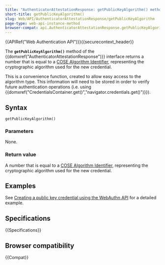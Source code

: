 ```yaml
---
title: "AuthenticatorAttestationResponse: getPublicKeyAlgorithm() method"
short-title: getPublicKeyAlgorithm()
slug: Web/API/AuthenticatorAttestationResponse/getPublicKeyAlgorithm
page-type: web-api-instance-method
browser-compat: api.AuthenticatorAttestationResponse.getPublicKeyAlgorithm
---
```


{{APIRef("Web Authentication API")}}{{securecontext_header}}

The **`getPublicKeyAlgorithm()`** method of the {{domxref("AuthenticatorAttestationResponse")}} interface returns a number that is equal to a [COSE Algorithm Identifier](https://www.iana.org/assignments/cose/cose.xhtml#algorithms), representing the cryptographic algorithm used for the new credential.

This is a convenience function, created to allow easy access to the algorithm type. This information will need to be stored in order to verify future authentication operations (i.e. using {{domxref("CredentialsContainer.get()","navigator.credentials.get()")}}).

## Syntax

```js-nolint
getPublicKeyAlgorithm()
```

### Parameters

None.

### Return value

A number that is equal to a [COSE Algorithm Identifier](https://www.iana.org/assignments/cose/cose.xhtml#algorithms), representing the cryptographic algorithm used for the new credential.

## Examples

See [Creating a public key credential using the WebAuthn API](/en-US/docs/Web/API/CredentialsContainer/create#creating_a_public_key_credential_using_the_webauthn_api) for a detailed example.

## Specifications

{{Specifications}}

## Browser compatibility

{{Compat}}
